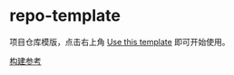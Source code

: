 # repo-template

项目仓库模版，点击右上角 [Use this template](https://github.com/new?template_name=repo-template&template_owner=smjc-macro) 即可开始使用。

[构建参考](https://smjc-macro.github.io/repo-template/)
